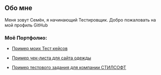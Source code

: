 ## Обо мне
Меня зовут Семён, я начинающий Тестировщик. 
Добро пожаловать на мой профиль GitHub

### Моё Портфолио:

- [Пример моих Тест кейсов](https://docs.google.com/spreadsheets/d/1RDeDt_5FRq6dAc4HaOwsLSeWj5uRoHgFkHx2KKdPyPM/edit#gid=1985548409)

- [Пример чек-листа для сайта одежды](https://docs.google.com/spreadsheets/d/1C4f86vBh4Lkr-Ywu2ComQenUU46bFQsQNNQmBkuH6WE/edit#gid=757927344)

- [Пример тестового задания для компании СТИЛСОФТ](https://docs.google.com/spreadsheets/d/1gSE5QsPjLrqpN99IAWaeBMunhAy5YvCwE_tSHrzNNsA/edit#gid=0)
